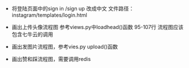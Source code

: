 * 将登陆页面中的sign in /sign up 改成中文 文件路径：instagram/templates/login.html
  

* 画出上传头像流程图 参考views.py中loadhead()函数 95-107行 流程图应该包含七牛云的调用
  
* 画出发图片流程图，参考vies.py upload()函数
  
* 画出赞和踩流程图，需要调用redis 